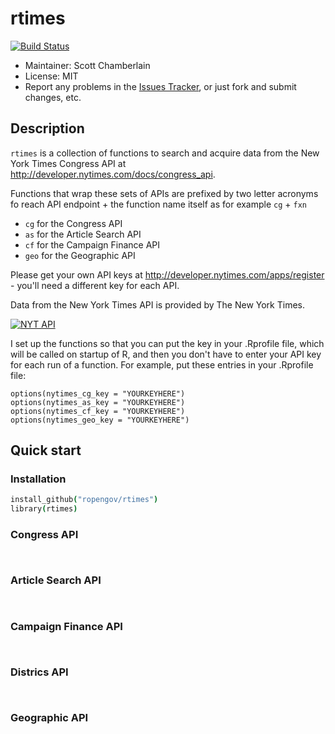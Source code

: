 rtimes
======

[![Build Status](https://api.travis-ci.org/rOpenGov/rtimes.png)](https://travis-ci.org/rOpenGov/rtimes)

+ Maintainer: Scott Chamberlain
+ License: MIT
+ Report any problems in the [Issues Tracker](https://github.com/ropengov/rtimes/issues), or just fork and submit changes, etc.

## Description

`rtimes` is a collection of functions to search and acquire data from the New York Times Congress API at http://developer.nytimes.com/docs/congress_api.

Functions that wrap these sets of APIs are prefixed by two letter acronyms fo reach API endpoint + the function name itself as for example `cg` + `fxn`

* `cg` for the Congress API
* `as` for the Article Search API
* `cf` for the Campaign Finance API
* `geo` for the Geographic API

Please get your own API keys at http://developer.nytimes.com/apps/register - you'll need a different key for each API.

Data from the New York Times API is provided by The New York Times.

<a border="0" href="http://developer.nytimes.com" ><img src="http://graphics8.nytimes.com/packages/images/developer/logos/poweredby_nytimes_200b.png" alt="NYT API" /></a>

I set up the functions so that you can put the key in your .Rprofile file, which will be called on startup of R, and then you don't have to enter your API key for each run of a function. For example, put these entries in your .Rprofile file:

```
options(nytimes_cg_key = "YOURKEYHERE")
options(nytimes_as_key = "YOURKEYHERE")
options(nytimes_cf_key = "YOURKEYHERE")
options(nytimes_geo_key = "YOURKEYHERE")
```

## Quick start

### Installation

```coffee
install_github("ropengov/rtimes")
library(rtimes)
```

### Congress API

```coffee

```

```coffee

```

### Article Search API

```coffee

```

```coffee

```

### Campaign Finance API

```coffee

```

```coffee

```

### Districs API

```coffee

```

```coffee

```

### Geographic API

```coffee

```

```coffee

```